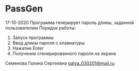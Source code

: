 # PassGen
17-10-2020
Программа генерирует пароль длины, заданной пользователем
Порядок работы:
1. Запуск программы
2. Ввод длины пароля с клавиатуры
3. Нажатие Enter
4. Получение сгенерированного пароля на экране

Семенова Галина Сергеевна
galya_030201@mail.ru
